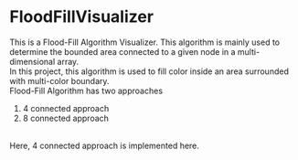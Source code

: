 # FloodFillVisualizer
This is a Flood-Fill Algorithm Visualizer. This algorithm is mainly used to determine the bounded area connected to a given node in a multi-dimensional array.<br>
In this project, this algorithm is used to fill color inside an area surrounded with multi-color boundary.<br>
Flood-Fill Algorithm has two approaches<br>
1. 4 connected approach<br>
2. 8 connected approach
<br>
Here, 4 connected approach is implemented here.
